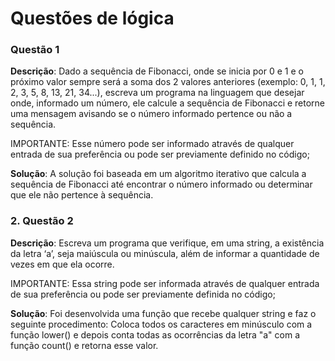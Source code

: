 # Questões de lógica

### Questão 1

**Descrição**: Dado a sequência de Fibonacci, onde se inicia por 0 e 1 e o próximo valor sempre será a soma dos 2 valores anteriores (exemplo: 0, 1, 1, 2, 3, 5, 8, 13, 21, 34...), escreva um programa na linguagem que desejar onde, informado um número, ele calcule a sequência de Fibonacci e retorne uma mensagem avisando se o número informado pertence ou não a sequência.

IMPORTANTE: Esse número pode ser informado através de qualquer entrada de sua preferência ou pode ser previamente definido no código;

**Solução**: A solução foi baseada em um algoritmo iterativo que calcula a sequência de Fibonacci até encontrar o número informado ou determinar que ele não pertence à sequência.

### 2. Questão 2

**Descrição**: Escreva um programa que verifique, em uma string, a existência da letra ‘a’, seja maiúscula ou minúscula, além de informar a quantidade de vezes em que ela ocorre.

IMPORTANTE: Essa string pode ser informada através de qualquer entrada de sua preferência ou pode ser previamente definida no código;

**Solução**: Foi desenvolvida uma função que recebe qualquer string e faz o seguinte procedimento: Coloca todos os caracteres em minúsculo com a função lower() e depois conta todas as ocorrências da letra "a" com a função count() e retorna esse valor.
